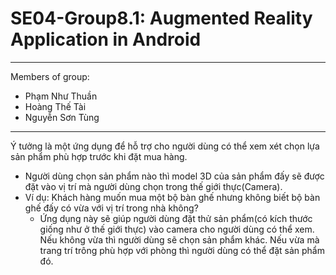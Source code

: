 # SE04-Group8.1: Augmented Reality Application in Android
---
Members of group:
* Phạm Như Thuần
* Hoàng Thế Tài
* Nguyễn Sơn Tùng
---
Ý tưởng là một ứng dụng để hỗ trợ cho người dùng có thể xem xét chọn lựa sản phẩm phù hợp trước khi đặt mua hàng.

* Người dùng chọn sản phẩm nào thì model 3D của sản phẩm đấy sẽ được đặt vào vị trí mà người dùng chọn trong thế giới thực(Camera).
* Ví dụ: Khách hàng muốn mua một bộ bàn ghế nhưng không biết bộ bàn ghế đấy có vừa với vị trí trong nhà không?
  - Ứng dụng này sẽ giúp người dùng đặt thử sản phẩm(có kích thước giống như ở thế giới thực) vào camera cho người dùng có thể xem.
      Nếu không vừa thì người dùng sẽ chọn sản phẩm khác.
      Nếu vừa mà trang trí trông phù hợp với phòng thì người dùng có thể đặt sản phẩm đó.
